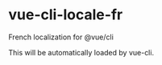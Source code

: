 # vue-cli-locale-fr
French localization for @vue/cli

This will be automatically loaded by vue-cli.
